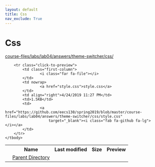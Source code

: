 ```yaml
---
layout: default
title: Css
nav_exclude: True
---
```


# Css

[course-files/labs/lab04/answers/theme-switcher/css/](.)

<table class="tbl-files">
    <tbody>
        <tr>
            <th valign="top"></th>
            <th>Name</th>
            <th>Last modified</th>
            <th>Size</th>
            <th>Preview</th>
        </tr>
        <tr>
            <td valign="top">
                <i class="fa fa-folder-open"></i>
            </td>
            <td><a href="../">Parent Directory</a></td>
            <td>&nbsp;</td>
            <td>&nbsp;</td>
            <td>&nbsp;</td>
        </tr>

        <tr class="click-to-preview">
            <td class="first-column">
                    <i class="far fa-file"></i>
            </td>
            <td nowrap>
                    <a href="style.css">style.css</a>
            </td>
            <td align="right">4/24/2019 11:27 PM</td>
            <td>1.5KB</td>
            <td>
                    <a href="https://github.com/eecs130/spring2019/blob/master/course-files/labs/lab04/answers/theme-switcher/css/style.css"
                        target="_blank"><i class="fab fa-github fa-lg"></i></a>
            </td>
        </tr>
    </tbody>
</table>

